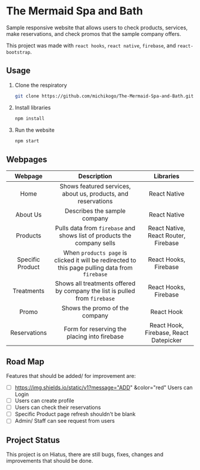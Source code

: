 # The Mermaid Spa and Bath
Sample responsive website that allows users to check products, services, make reservations, and check promos that the sample company offers. 

This project was made with `react hooks`, `react native`, `firebase`, and `react-bootstrap`.

## Usage
1. Clone the respiratory 
   ```bash
   git clone https://github.com/michikogo/The-Mermaid-Spa-and-Bath.git
   ```
2. Install libraries
   ```bash
   npm install
   ```
3. Run the website
   ```bash
   npm start
   ```

## Webpages
Webpage | Description | Libraries
| :---: | :---: | :---:
Home | Shows featured services, about us, products, and reservations |  React Native
About Us | Describes the sample company | React Native
Products | Pulls data from `firebase` and shows list of products the company sells | React Native, React Router, Firebase
Specific Product | When `products page` is clicked it will be redirected to this page pulling data from `firebase` | React Hooks, Firebase
Treatments | Shows all treatments offered by company the list is pulled from `firebase`  | React Hooks, Firebase
Promo | Shows the promo of the company | React Hook
Reservations | Form for reserving the placing into firebase | React Hook, Firebase, React Datepicker

## Road Map
Features that should be added/ for improvement are:
- [ ] https://img.shields.io/static/v1?message="ADD" &color="red" Users can Login
- [ ] Users can create profile
- [ ] Users can check their reservations
- [ ] Specific Product page refresh shouldn't be blank
- [ ] Admin/ Staff can see request from users

## Project Status
This project is on Hiatus, there are still bugs, fixes, changes and improvements that should be done.
